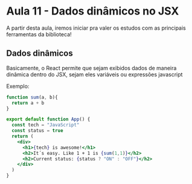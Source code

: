 # Aula 11 - Dados dinâmicos no JSX
A partir desta aula, iremos iniciar pra valer os estudos com as principais ferramentas da biblioteca!

## Dados dinâmicos
Basicamente, o React permite que sejam exibidos dados de maneira dinâmica dentro do JSX, sejam eles variáveis ou expressões javascript

Exemplo:
```jsx
function sum(a, b){
  return a + b
}

export default function App() {
  const tech = "JavaScript"
  const status = true
  return (
    <div>
      <h1>{tech} is awesome!</h1>
      <h2>It´s easy. Like 1 + 1 is {sum(1,1)}</h2>
      <h2>Current status: {status ? "ON" : "OFF"}</h2>
    </div>
  )
}
```
